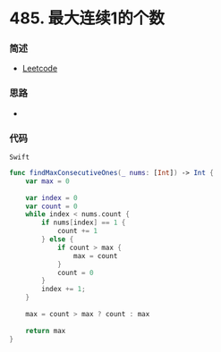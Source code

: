 # 485. 最大连续1的个数

### 简述

- [Leetcode](https://leetcode-cn.com/problems/max-consecutive-ones/)

### 思路

- 

### 代码

`Swift`

```swift
func findMaxConsecutiveOnes(_ nums: [Int]) -> Int {
    var max = 0
    
    var index = 0
    var count = 0
    while index < nums.count {
        if nums[index] == 1 {
            count += 1
        } else {
            if count > max {
                max = count
            }
            count = 0
        }
        index += 1;
    }
    
    max = count > max ? count : max
    
    return max
}

```
